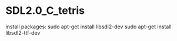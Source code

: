 # SDL2.0_C_tetris
install packages: 
sudo apt-get install libsdl2-dev
sudo apt-get install libsdl2-ttf-dev
